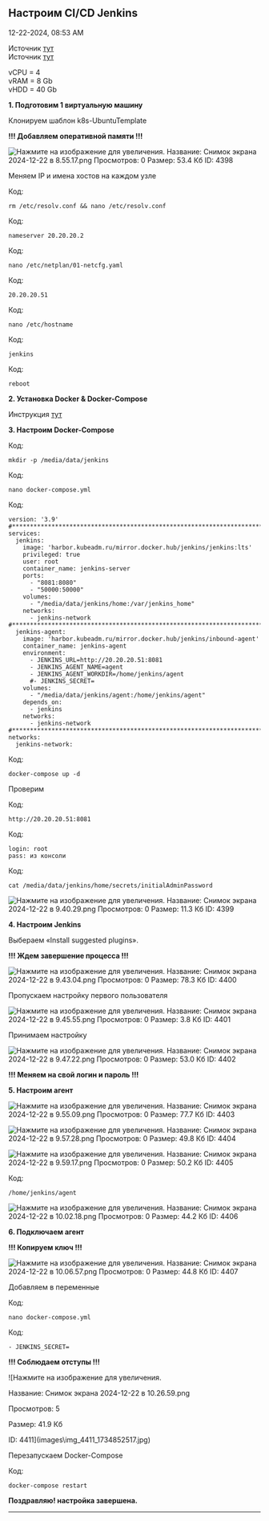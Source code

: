 
##  Настроим CI/CD Jenkins 

12-22-2024, 08:53 AM

Источник [тут](https://timeweb.cloud/tutorials/ci-cd/avtomatizaciya-nastrojki-jenkins-s-pomoshchyu-docker?ysclid=m4z4ftvq2j495832749)  
Источник [тут](https://dev.to/andresfmoya/install-jenkins-using-docker-compose-4cab?ysclid=m4z69ezjq7421661973)  
  
vCPU = 4  
vRAM = 8 Gb  
vHDD = 40 Gb  
  
**1\. Подготовим 1 виртуальную машину**  
  
Клонируем шаблон k8s-UbuntuTemplate  
  
**!!! Добавляем оперативной памяти !!!**  
  
![Нажмите на изображение для увеличения.  Название:	Снимок экрана 2024-12-22 в 8.55.17.png Просмотров:	0 Размер:	53.4 Кб ID:	4398](images\\img_4398_1734846989.jpg)  
  
Меняем IP и имена хостов на каждом узле  
  


Код:
    
    
    rm /etc/resolv.conf && nano /etc/resolv.conf

Код:
    
    
    nameserver 20.20.20.2

Код:
    
    
    nano /etc/netplan/01-netcfg.yaml

Код:
    
    
    20.20.20.51

Код:
    
    
    nano /etc/hostname

Код:
    
    
    jenkins

Код:
    
    
    reboot

**2\. Установка Docker & Docker-Compose**  
  
Инструкция [тут](https://forum.kubeadm.ru/node/398)  
  
**3\. Настроим Docker-Compose**  
  


Код:
    
    
    mkdir -p /media/data/jenkins

Код:
    
    
    nano docker-compose.yml

Код:
    
    
    version: '3.9'
    #*****************************************************************************
    services:
      jenkins:
        image: 'harbor.kubeadm.ru/mirror.docker.hub/jenkins/jenkins:lts'
        privileged: true
        user: root
        container_name: jenkins-server
        ports:
          - "8081:8080"
          - "50000:50000"
        volumes:
          - "/media/data/jenkins/home:/var/jenkins_home"
        networks:
          - jenkins-network
    #*****************************************************************************
      jenkins-agent:
        image: 'harbor.kubeadm.ru/mirror.docker.hub/jenkins/inbound-agent'
        container_name: jenkins-agent
        environment:
          - JENKINS_URL=http://20.20.20.51:8081
          - JENKINS_AGENT_NAME=agent
          - JENKINS_AGENT_WORKDIR=/home/jenkins/agent
          #- JENKINS_SECRET=
        volumes:
          - "/media/data/jenkins/agent:/home/jenkins/agent"
        depends_on:
          - jenkins
        networks:
          - jenkins-network
    #*****************************************************************************
    networks:
      jenkins-network:

Код:
    
    
    docker-compose up -d

Проверим  
  


Код:
    
    
    http://20.20.20.51:8081

Код:
    
    
    login: root
    pass: из консоли

Код:
    
    
    cat /media/data/jenkins/home/secrets/initialAdminPassword

![Нажмите на изображение для увеличения.  Название:	Снимок экрана 2024-12-22 в 9.40.29.png Просмотров:	0 Размер:	11.3 Кб ID:	4399](images\\img_4399_1734849656.jpg)  
  
**4\. Настроим Jenkins**  
  
Выбераем «Install suggested plugins».  
  
**!!! Ждем завершение процесса !!!**  
  
![Нажмите на изображение для увеличения.  Название:	Снимок экрана 2024-12-22 в 9.43.04.png Просмотров:	0 Размер:	78.3 Кб ID:	4400](images\\img_4400_1734849831.jpg)  
  
Пропускаем настройку первого пользователя  
  
![Нажмите на изображение для увеличения.  Название:	Снимок экрана 2024-12-22 в 9.45.55.png Просмотров:	0 Размер:	3.8 Кб ID:	4401](images\\img_4401_1734850149.jpg)  
  
Принимаем настройку  
  
![Нажмите на изображение для увеличения.  Название:	Снимок экрана 2024-12-22 в 9.47.22.png Просмотров:	0 Размер:	53.0 Кб ID:	4402](images\\img_4402_1734850174.jpg)  
  
**!!! Меняем на свой логин и пароль !!!**  
  
**5\. Настроим агент**  
  
![Нажмите на изображение для увеличения.  Название:	Снимок экрана 2024-12-22 в 9.55.09.png Просмотров:	0 Размер:	77.7 Кб ID:	4403](images\\img_4403_1734850632.jpg)  
  
![Нажмите на изображение для увеличения.  Название:	Снимок экрана 2024-12-22 в 9.57.28.png Просмотров:	0 Размер:	49.8 Кб ID:	4404](images\\img_4404_1734850686.jpg)  
  
![Нажмите на изображение для увеличения.  Название:	Снимок экрана 2024-12-22 в 9.59.17.png Просмотров:	0 Размер:	50.2 Кб ID:	4405](images\\img_4405_1734850788.jpg)  
  
  


Код:
    
    
    /home/jenkins/agent

![Нажмите на изображение для увеличения.  Название:	Снимок экрана 2024-12-22 в 10.02.18.png Просмотров:	0 Размер:	44.2 Кб ID:	4406](images\\img_4406_1734851042.jpg)  
  
**6\. Подключаем агент**  
  
**!!! Копируем ключ !!!**  
  
![Нажмите на изображение для увеличения.  Название:	Снимок экрана 2024-12-22 в 10.06.57.png Просмотров:	0 Размер:	44.8 Кб ID:	4407](images\\img_4407_1734851276.jpg)  
  
Добавляем в переменные  
  


Код:
    
    
    nano docker-compose.yml

Код:
    
    
    - JENKINS_SECRET=

**!!! Соблюдаем отступы !!!**  
  
![Нажмите на изображение для увеличения.



Название:	Снимок экрана 2024-12-22 в 10.26.59.png

Просмотров:	5

Размер:	41.9 Кб

ID:	4411](images\\img_4411_1734852517.jpg)  
  
Перезапускаем Docker-Compose  
  


Код:
    
    
    docker-compose restart

  
  
**Поздравляю! настройка завершена.**


---

